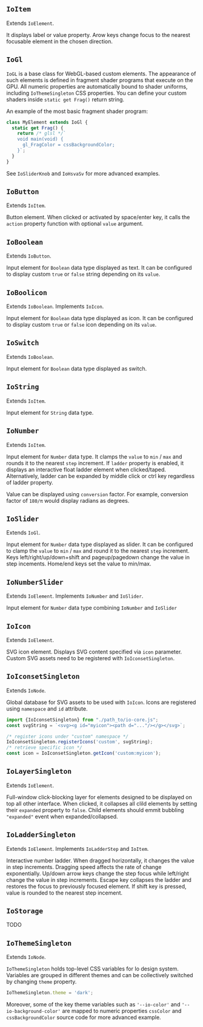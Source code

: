 ## `IoItem`

Extends `IoElement`.

It displays label or value property.
Arow keys change focus to the nearest focusable element in the chosen direction.

<io-element-demo element="io-item" properties='{"label": "Item", "value": "null"}'></io-element-demo>

## `IoGl`

`IoGL` is a base class for WebGL-based custom elements. The appearance of such elements is defined in fragment shader programs that execute on the GPU. All numeric properties are automatically bound to shader uniforms, including `IoThemeSingleton` CSS properties. You can define your custom shaders inside `static get Frag()` return string.

<io-element-demo element="io-gl" width="255px" height="255px" properties='{"color": [0, 0, 0, 1]}' config='{"background": ["io-color-vector"], "color": ["io-color-vector"]}'></io-element-demo>


An example of the most basic fragment shader program:

```javascript
class MyElement extends IoGl {
  static get Frag() {
    return /* glsl */`
    void main(void) {
      gl_FragColor = cssBackgroundColor;
    }`;
  }
}
```

See `IoSliderKnob` and `IoHsvaSv` for more advanced examples.

## `IoButton`

Extends `IoItem`.

Button element. When clicked or activated by space/enter key, it calls the `action` property function with optional `value` argument.

<io-element-demo element="io-button" properties='{"label": "Button", "action": "null"}'></io-element-demo>

## `IoBoolean`

Extends `IoButton`.

Input element for `Boolean` data type displayed as text. It can be configured to display custom `true` or `false` string depending on its `value`.

<io-element-demo element="io-boolean" properties='{"value": "demo:boolean", "true": "true", "false": "false"}'></io-element-demo>

## `IoBoolicon`

Extends `IoBoolean`. Implements `IoIcon`.

Input element for `Boolean` data type displayed as icon. It can be configured to display custom `true` or `false` icon depending on its `value`.

<io-element-demo element="io-boolicon" properties='{"value": "demo:boolean", "true": "icons:check", "false": "icons:uncheck", "stroke": false}'></io-element-demo>

## `IoSwitch`

Extends `IoBoolean`.

Input element for `Boolean` data type displayed as switch.

<io-element-demo element="io-switch" properties='{"value": "demo:boolean"}'></io-element-demo>

## `IoString`

Extends `IoItem`.

Input element for `String` data type.

<io-element-demo element="io-string" properties='{"value": "demo:string"}'></io-element-demo>

## `IoNumber`

Extends `IoItem`.

Input element for `Number` data type. It clamps the `value` to `min` / `max` and rounds it to the nearest `step` increment. If `ladder` property is enabled, it displays an interactive float ladder element when clicked/taped. Alternatively, ladder can be expanded by middle click or ctrl key regardless of ladder property.

<io-element-demo element="io-number" width="5em" properties='{"value": "demo:leet", "conversion": 1, "step": 0.1, "min": 0, "max": 10000, "ladder": true}'></io-element-demo>

<io-element-demo element="io-number" width="5em" properties='{"value": "demo:leet", "conversion": 1, "step": 0.0002, "min": 0, "max": 10000, "ladder": true}'></io-element-demo>

Value can be displayed using `conversion` factor. For example, conversion factor of `180/π` would display radians as degrees.

<io-element-demo element="io-number" width="5em" properties='{"value": "demo:number", "step": 0.2617993877991494, "conversion": 57.29577951308232, "min": -6.283185307179586, "max": 6.283185307179586, "ladder": true}'></io-element-demo>

## `IoSlider`

Extends `IoGl`.

Input element for `Number` data type displayed as slider.
It can be configured to clamp the `value` to `min` / `max` and round it to the nearest `step` increment.
Keys left/right/up/down+shift and pageup/pagedown change the value in step incements. Home/end keys set the value to min/max.

<io-element-demo element="io-slider" properties='{"value": "demo:number", "step": 0.01, "min": -0.5, "max": 0.5}'></io-element-demo>

## `IoNumberSlider`

Extends `IoElement`. Implements `IoNumber` and `IoSlider`.

Input element for `Number` data type combining `IoNumber` and `IoSlider`

<io-element-demo element="io-number-slider" properties='{"value": "demo:number", "step": 0.01, "conversion": 1, "min": -0.5, "max": 0.5}'></io-element-demo>
<io-element-demo element="io-number-slider" properties='{"value": "demo:number", "step": 0.2617993877991494, "conversion": 57.29577951308232, "min": -6.283185307179586, "max": 6.283185307179586}'></io-element-demo>
<io-element-demo element="io-number-slider" properties='{"value": "demo:number", "step": 0.1, "conversion": 0.2, "min": -0.5, "max": 0.5}'></io-element-demo>

## `IoIcon`

Extends `IoElement`.

SVG icon element. Displays SVG content specified via `icon` parameter. Custom SVG assets need to be registered with `IoIconsetSingleton`.

<io-element-demo element="io-icon" properties='{"icon": "icons:link", "stroke": true}' config='{"icon": ["io-option-menu", {"options": ["icons:link", "icons:unlink", "icons:check", "icons:uncheck"]}]}'></io-element-demo>

## `IoIconsetSingleton`

Extends `IoNode`.

Global database for SVG assets to be used with `IoIcon`. Icons are registered using `namespace` and `id` attribute.

```javascript
import {IoIconsetSingleton} from "./path_to/io-core.js";
const svgString = `<svg><g id="myicon"><path d="..."/></g></svg>`;

/* register icons under "custom" namespace */
IoIconsetSingleton.registerIcons('custom', svgString);
/* retrieve specific icon */
const icon = IoIconsetSingleton.getIcon('custom:myicon');
```

## `IoLayerSingleton`

Extends `IoElement`.

Full-window click-blocking layer for elements designed to be displayed on top all other interface. When clicked, it collapses all clild elements by setting their `expanded` property to `false`. Child elements should emmit bubbling `"expanded"` event when expanded/collapsed.

## `IoLadderSingleton`

Extends `IoElement`. Implements `IoLadderStep` and `IoItem`.

Interactive number ladder. When dragged horizontally, it changes the value in step increments. Dragging speed affects the rate of change exponentially. Up/down arrow keys change the step focus while left/right change the value in step increments. Escape key collapses the ladder and restores the focus to previously focused element. If shift key is pressed, value is rounded to the nearest step incement.

<io-element-demo element="io-ladder" expanded properties='{"value": 0, "step": 0.0001, "conversion": 1, "min": -10000, "max": 10000, "expanded": true}'></io-element-demo>

## `IoStorage`

TODO

## `IoThemeSingleton`

Extends `IoNode`.

`IoThemeSingleton` holds top-level CSS variables for Io design system. Variables are grouped in different themes and can be collectively switched by changing `theme` property.

```javascript
IoThemeSingleton.theme = 'dark';
```

<io-element-demo element="io-option-menu" properties='{"value": "demo:theme", "options": ["light", "dark"]}'></io-element-demo>

Moreover, some of the key theme variables such as `'--io-color'` and `'--io-background-color'` are mapped to numeric properties `cssColor` and `cssBackgroundColor` source code for more advanced example.
